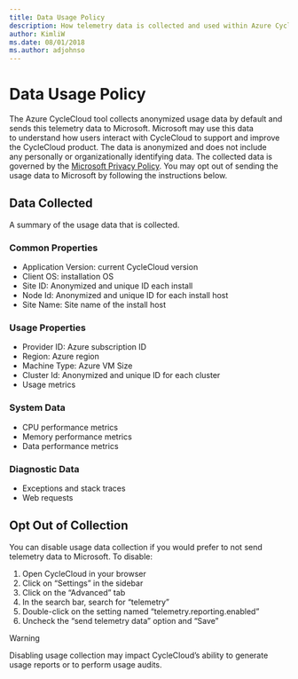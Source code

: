 ```yaml
---
title: Data Usage Policy
description: How telemetry data is collected and used within Azure CycleCloud.
author: KimliW
ms.date: 08/01/2018
ms.author: adjohnso
---
```


# Data Usage Policy

The Azure CycleCloud tool collects anonymized usage data by default and sends this telemetry data to Microsoft. Microsoft may use this data to understand how users interact with CycleCloud to support and improve the CycleCloud product. The data is anonymized and does not include any personally or organizationally identifying data. The collected data is governed by the [Microsoft Privacy Policy](http://aka.ms/privacy). You may opt out of sending the usage data to Microsoft by following the instructions below.

## Data Collected

A summary of the usage data that is collected.

### Common Properties

* Application Version: current CycleCloud version
* Client OS: installation OS
* Site ID: Anonymized and unique ID each install 
* Node Id: Anonymized and unique ID for each install host
* Site Name: Site name of the install host

### Usage Properties

* Provider ID: Azure subscription ID
* Region: Azure region
* Machine Type: Azure VM Size 
* Cluster Id: Anonymized and unique ID for each cluster
* Usage metrics

### System Data

* CPU performance metrics
* Memory performance metrics
* Data performance metrics

### Diagnostic Data

* Exceptions and stack traces
* Web requests

## Opt Out of Collection

You can disable usage data collection if you would prefer to not send telemetry data to Microsoft. To disable:

1. Open CycleCloud in your browser
2. Click on “Settings” in the sidebar
3. Click on the “Advanced” tab
4. In the search bar, search for “telemetry”
5. Double-click on the setting named “telemetry.reporting.enabled”
6. Uncheck the “send telemetry data” option and “Save”

> [!WARNING]
> Disabling usage collection may impact CycleCloud’s ability to generate usage reports or to perform usage audits.
